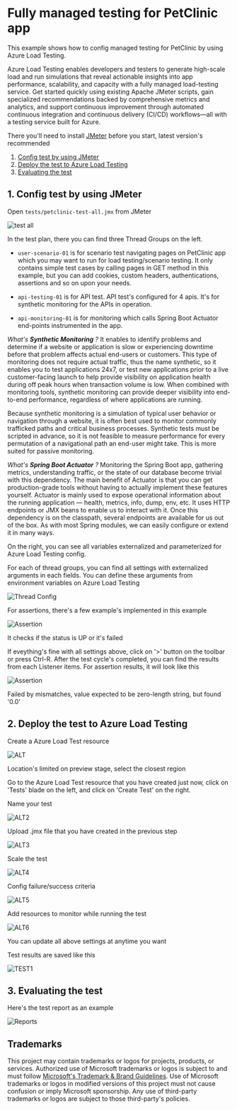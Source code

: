 # Fully managed testing for PetClinic app

This example shows how to config managed testing for PetClinic by using Azure Load Testing. 

Azure Load Testing enables developers and testers to generate high-scale load and run simulations that reveal actionable insights into app performance, scalability, and capacity with a fully managed load-testing service. Get started quickly using existing Apache JMeter scripts, gain specialized recommendations backed by comprehensive metrics and analytics, and support continuous improvement through automated continuous integration and continuous delivery (CI/CD) workflows—all with a testing service built for Azure.

There you'll need to install [JMeter](https://jmeter.apache.org/download_jmeter.cgi) before you start, latest version's recommended

1. [Config test by using JMeter](#1-config-test-by-using-jmeter)
2. [Deploy the test to Azure Load Testing](#2-deploy-the-test-to-azure-load-testing)
3. [Evaluating the test](#3-evaluating-the-test)

## 1. Config test by using JMeter

Open `tests/petclinic-test-all.jmx` from JMeter

![test all](../media/alt-jmeter1.png)

In the test plan, there you can find three Thread Groups on the left. 

- `user-scenario-01` is for scenario test navigating pages on PetClinic app which you may want to run for load testing/scenario testing. It only contains simple test cases by calling pages in GET method in this example, but you can add cookies, custom headers, authentications, assertions and so on upon your needs.

- `api-testing-01` is for API test. API test's configured for 4 apis. It's for synthetic monitoring for the APIs in operation. 

- `api-monitoring-01` is for monitoring which calls Spring Boot Actuator end-points instrumented in the app.

_What's **Synthetic Monitoring** ?_ It enables to identify problems and determine if a website or application is slow or experiencing downtime before that problem affects actual end-users or customers. This type of monitoring does not require actual traffic, thus the name synthetic, so it enables you to test applications 24x7, or test new applications prior to a live customer-facing launch to help provide visibility on application health during off peak hours when transaction volume is low. When combined with monitoring tools, synthetic monitoring can provide deeper visibility into end-to-end performance, regardless of where applications are running. 

Because synthetic monitoring is a simulation of typical user behavior or navigation through a website, it is often best used to monitor commonly trafficked paths and critical business processes. Synthetic tests must be scripted in advance, so it is not feasible to measure performance for every permutation of a navigational path an end-user might take. This is more suited for passive monitoring.

_What's **Spring Boot Actuator** ?_ Monitoring the Spring Boot app, gathering metrics, understanding traffic, or the state of our database become trivial with this dependency. The main benefit of Actuator is that you can get production-grade tools without having to actually implement these features yourself. 
Actuator is mainly used to expose operational information about the running application — health, metrics, info, dump, env, etc. It uses HTTP endpoints or JMX beans to enable us to interact with it.
Once this dependency is on the classpath, several endpoints are available for us out of the box. As with most Spring modules, we can easily configure or extend it in many ways.

On the right, you can see all variables externalized and parameterized for Azure Load Testing config.

For each of thread groups, you can find all settings with externalized arguments in each fields. You can define these arguments from environment variables on Azure Load Testing

![Thread Config](../media/alt-jmeter2.png)

For assertions, there's a few example's implemented in this example

![Assertion](../media/alt-jmeter3.png)

It checks if the status is UP or it's failed

If eveything's fine with all settings above, click on '>' button on the toolbar or press Ctrl-R. After the test cycle's completed, you can find the results from each Listener items. For assertion results, it will look like this

![Assertion](../media/alt-jmeter4.png)

Failed by mismatches, value expected to be zero-length string, but found '0.0'

## 2. Deploy the test to Azure Load Testing

Create a Azure Load Test resource

![ALT](../media/alt-alt1.png)

Location's limited on preview stage, select the closest region 

Go to the Azure Load Test resource that you have created just now, click on 'Tests' blade on the left, and click on 'Create Test' on the right. 

Name your test

![ALT2](../media/alt-alt2.png)

Upload .jmx file that you have created in the previous step

![ALT3](../media/alt-alt3.png)

Scale the test

![ALT4](../media/alt-alt4.png)

Config failure/success criteria

![ALT5](../media/alt-alt5.png)

Add resources to monitor while running the test

![ALT6](../media/alt-alt6.png)

You can update all above settings at anytime you want

Test results are saved like this

![TEST1](../media/alt-test1.png)

## 3. Evaluating the test

Here's the test report as an example

![Reports](../media/cicd-alt-report.png)


## Trademarks

This project may contain trademarks or logos for projects, products, or services. Authorized use of Microsoft trademarks or logos is subject to and must follow [Microsoft's Trademark & Brand Guidelines](https://www.microsoft.com/en-us/legal/intellectualproperty/trademarks/usage/general). Use of Microsoft trademarks or logos in modified versions of this project must not cause confusion or imply Microsoft sponsorship. Any use of third-party trademarks or logos are subject to those third-party's policies.
